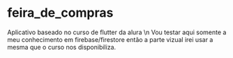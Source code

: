# feira_de_compras

Aplicativo baseado no curso de flutter da alura \n
Vou testar aqui somente a meu conhecimento em firebase/firestore então a parte vizual irei usar a mesma que o curso nos disponibiliza.
